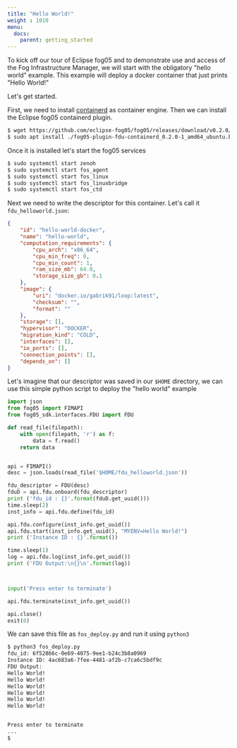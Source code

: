 ```yaml
---
title: "Hello World!"
weight : 1010
menu:
  docs:
    parent: getting_started
---
```


To kick off our tour of Eclipse fog05 and to demonstrate use and access of the Fog Infrastructure Manager, we will start with the obligatory "hello world"
example.
This example will deploy a docker container that just prints "Hello World!"

Let's get started.

First, we need to install [containerd](https://containerd.io/) as container engine.
Then we can install the Eclipse fog05 containerd plugin.

```bash
$ wget https://github.com/eclipse-fog05/fog05/releases/download/v0.2.0/fog05-plugin-fdu-containerd_0.2.0-1_amd64_ubuntu.bionic.deb
$ sudo apt install ./fog05-plugin-fdu-containerd_0.2.0-1_amd64_ubuntu.bionic.deb
```

Once it is installed let's start the fog05 services

```bash
$ sudo systemctl start zenoh
$ sudo systemctl start fos_agent
$ sudo systemctl start fos_linux
$ sudo systemctl start fos_linuxbridge
$ sudo systemctl start fos_ctd
```


Next we need to write the descriptor for this container.
Let's call it `fdu_helloworld.json`:

```json
{
    "id": "hello-world-docker",
    "name": "hello-world",
    "computation_requirements": {
        "cpu_arch": "x86_64",
        "cpu_min_freq": 0,
        "cpu_min_count": 1,
        "ram_size_mb": 64.0,
        "storage_size_gb": 0.1
    },
    "image": {
        "uri": "docker.io/gabrik91/loop:latest",
        "checksum": "",
        "format": ""
    },
    "storage": [],
    "hypervisor": "DOCKER",
    "migration_kind": "COLD",
    "interfaces": [],
    "io_ports": [],
    "connection_points": [],
    "depends_on": []
}
```


Let's imagine that our descriptor was saved in our `$HOME` directory,
we can use this simple python script to deploy the "hello world" example

```python
import json
from fog05 import FIMAPI
from fog05_sdk.interfaces.FDU import FDU

def read_file(filepath):
    with open(filepath, 'r') as f:
        data = f.read()
    return data


api = FIMAPI()
desc = json.loads(read_file('$HOME/fdu_helloworld.json'))

fdu_descriptor = FDU(desc)
fduD = api.fdu.onboard(fdu_descriptor)
print ('fdu_id : {}'.format(fduD.get_uuid()))
time.sleep(2)
inst_info = api.fdu.define(fdu_id)

api.fdu.configure(inst_info.get_uuid())
api.fdu.start(inst_info.get_uuid(), "MYENV=Hello World!")
print ('Instance ID : {}'.format())

time.sleep(1)
log = api.fdu.log(inst_info.get_uuid())
print ('FDU Output:\n{}\n'.format(log))



input('Press enter to terminate')

api.fdu.terminate(inst_info.get_uuid())

api.close()
exit(0)
```

We can save this file as `fos_deploy.py` and run it using `python3`

```bash
$ python3 fos_deploy.py
fdu_id: 6f52866c-0e69-4075-9ee1-b24c3b8a0969
Instance ID: 4ac683a6-7fee-4481-af2b-c7ca6c5bdf9c
FDU Output:
Hello World!
Hello World!
Hello World!
Hello World!
Hello World!
Hello World!


Press enter to terminate
...
$
```


